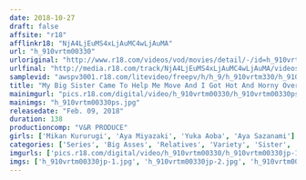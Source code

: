 ```yaml
---
date: 2018-10-27
draft: false
affsite: "r18"
afflinkr18: "NjA4LjEuMS4xLjAuMC4wLjAuMA"
url: "h_910vrtm00330"
urloriginal: "http://www.r18.com/videos/vod/movies/detail/-/id=h_910vrtm00330"
urlfinal: "http://media.r18.com/track/NjA4LjEuMS4xLjAuMC4wLjAuMA/videos/vod/movies/detail/-/id=h_910vrtm00330"
samplevid: "awspv3001.r18.com/litevideo/freepv/h/h_9/h_910vrtm330/h_910vrtm330_dmb_w.mp4"
title: "My Big Sister Came To Help Me Move And I Got Hot And Horny Over Her Hot Pants Outfit! When This Little Brother Could No Longer Resist Her Big Ass Bulging Out Of Her Pants He Slipped It In From Behind! He Pumped That Ass And Gave Her A Sonic Boom For Multiple Orgasms! 2"
mainimgurl: "pics.r18.com/digital/video/h_910vrtm00330/h_910vrtm00330ps.jpg"
mainimgs: "h_910vrtm00330ps.jpg"
releasedate: "Feb. 09, 2018"
duration: 138
productioncomp: "V&R PRODUCE"
girls: ['Mikan Kururugi', 'Aya Miyazaki', 'Yuka Aoba', 'Aya Sazanami']
categories: ['Series', 'Big Asses', 'Relatives', 'Variety', 'Sister', 'Creampie', 'Hi-Def']
imgurls: ['pics.r18.com/digital/video/h_910vrtm00330/h_910vrtm00330jp-1.jpg', 'pics.r18.com/digital/video/h_910vrtm00330/h_910vrtm00330jp-2.jpg', 'pics.r18.com/digital/video/h_910vrtm00330/h_910vrtm00330jp-3.jpg', 'pics.r18.com/digital/video/h_910vrtm00330/h_910vrtm00330jp-4.jpg', 'pics.r18.com/digital/video/h_910vrtm00330/h_910vrtm00330jp-5.jpg', 'pics.r18.com/digital/video/h_910vrtm00330/h_910vrtm00330jp-6.jpg', 'pics.r18.com/digital/video/h_910vrtm00330/h_910vrtm00330jp-7.jpg', 'pics.r18.com/digital/video/h_910vrtm00330/h_910vrtm00330jp-8.jpg', 'pics.r18.com/digital/video/h_910vrtm00330/h_910vrtm00330jp-9.jpg', 'pics.r18.com/digital/video/h_910vrtm00330/h_910vrtm00330jp-10.jpg', 'pics.r18.com/digital/video/h_910vrtm00330/h_910vrtm00330jp-11.jpg', 'pics.r18.com/digital/video/h_910vrtm00330/h_910vrtm00330jp-12.jpg', 'pics.r18.com/digital/video/h_910vrtm00330/h_910vrtm00330jp-13.jpg', 'pics.r18.com/digital/video/h_910vrtm00330/h_910vrtm00330jp-14.jpg', 'pics.r18.com/digital/video/h_910vrtm00330/h_910vrtm00330jp-15.jpg', 'pics.r18.com/digital/video/h_910vrtm00330/h_910vrtm00330jp-16.jpg', 'pics.r18.com/digital/video/h_910vrtm00330/h_910vrtm00330jp-17.jpg', 'pics.r18.com/digital/video/h_910vrtm00330/h_910vrtm00330jp-18.jpg', 'pics.r18.com/digital/video/h_910vrtm00330/h_910vrtm00330jp-19.jpg', 'pics.r18.com/digital/video/h_910vrtm00330/h_910vrtm00330jp-20.jpg']
imgs: ['h_910vrtm00330jp-1.jpg', 'h_910vrtm00330jp-2.jpg', 'h_910vrtm00330jp-3.jpg', 'h_910vrtm00330jp-4.jpg', 'h_910vrtm00330jp-5.jpg', 'h_910vrtm00330jp-6.jpg', 'h_910vrtm00330jp-7.jpg', 'h_910vrtm00330jp-8.jpg', 'h_910vrtm00330jp-9.jpg', 'h_910vrtm00330jp-10.jpg', 'h_910vrtm00330jp-11.jpg', 'h_910vrtm00330jp-12.jpg', 'h_910vrtm00330jp-13.jpg', 'h_910vrtm00330jp-14.jpg', 'h_910vrtm00330jp-15.jpg', 'h_910vrtm00330jp-16.jpg', 'h_910vrtm00330jp-17.jpg', 'h_910vrtm00330jp-18.jpg', 'h_910vrtm00330jp-19.jpg', 'h_910vrtm00330jp-20.jpg']
---
```

